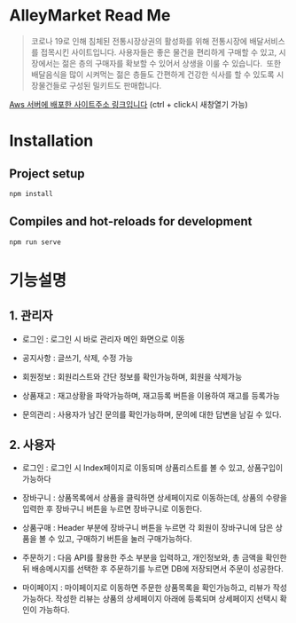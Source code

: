# AlleyMarket Read Me

> 코로나 19로 인해 침체된 전통시장상권의 활성화를 위해 전통시장에 배달서비스를 접목시킨 사이트입니다.
사용자들은 좋은 물건을 편리하게 구매할 수 있고, 시장에서는 젊은 층의 구매자를 확보할 수 있어서 상생을 이룰 수 있습니다. 
또한 배달음식을 많이 시켜먹는 젊은 층들도 간편하게 건강한 식사를 할 수 있도록 시장물건들로 구성된 밀키트도 판매합니다.

<a href="http://18.222.233.235:9000/" target="_blank">Aws 서버에 배포한 사이트주소 링크입니다</a>
(ctrl + click시 새창열기 가능)




# Installation

## **Project setup**

```jsx
npm install
```

## **Compiles and hot-reloads for development**

```jsx
npm run serve
```

# 기능설명

## 1. 관리자

- 로그인 : 로그인 시 바로 관리자 메인 화면으로 이동

- 공지사항 : 글쓰기, 삭제, 수정 가능

- 회원정보 : 회원리스트와 간단 정보를 확인가능하며, 회원을 삭제가능

- 상품재고 : 재고상황을 파악가능하며, 재고등록 버튼을 이용하여 재고를 등록가능

- 문의관리 : 사용자가 남긴 문의를 확인가능하며, 문의에 대한 답변을 남길 수 있다. 

## 2. 사용자

- 로그인 : 로그인 시 Index페이지로 이동되며 상품리스트를 볼 수 있고, 상품구입이 가능하다

- 장바구니 : 상품목록에서 상품을 클릭하면 상세페이지로 이동하는데, 상품의 수량을 입력한 후 장바구니 버튼을 누르면 장바구니로 이동한다.

- 상품구매 : Header 부분에 장바구니 버튼을 누르면 각 회원이 장바구니에 담은 상품을 볼 수 있고, 구매하기 버튼을 눌러 구매가능하다.

- 주문하기 : 다음 API를 활용한 주소 부분을 입력하고, 개인정보와, 총 금액을 확인한 뒤 배송메시지를 선택한 후 주문하기를 누르면 DB에 저장되면서 주문이 성공한다.

- 마이페이지 : 마이페이지로 이동하면 주문한 상품목록을 확인가능하고, 리뷰가 작성가능하다. 작성한 리뷰는 상품의 상세페이지 아래에 등록되며 상세페이지 선택시 확인이 가능하다.
